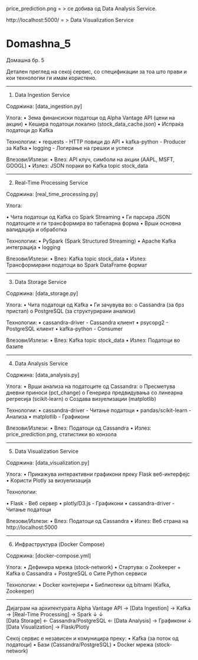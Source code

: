 price_prediction.png = > се добива од Data Analysis Service.

http://localhost:5000/  = > Data Visualization Service


# Domashna_5

Домашна бр. 5

Детален преглед на секој сервис, со спецификации за тоа што прави и кои технологии ги имам користено.
________________________________________
1. Data Ingestion Service
   
Содржина: [data_ingestion.py]

Улога:
•	Зема финансиски податоци од Alpha Vantage API (цени на акции)
•	Кешира податоци локално (stock_data_cache.json) 
•	Испраќа податоци до Kafka

Технологии:
•	requests - HTTP повици до API
•	kafka-python - Producer за Kafka
•	logging - Логирање на грешки и успеси

Влезови/Излези:
•	Влез: API клуч, симболи на акции (AAPL, MSFT, GOOGL)
•	Излез: JSON пораки во Kafka topic stock_data
________________________________________

2. Real-Time Processing Service
   
Содржина: [real_time_processing.py]

Улога:

•	Чита податоци од Kafka со Spark Streaming
•	Ги парсира JSON податоците и ги трансформира во табеларна форма
•	Врши основна валидација и обработка

Технологии:
•	PySpark (Spark Structured Streaming)
•	Apache Kafka интеграција
•	logging

Влезови/Излези:
•	Влез: Kafka topic stock_data
•	Излез: Трансформирани податоци во Spark DataFrame формат

________________________________________

3. Data Storage Service
   
Содржина: [data_storage.py]

Улога:
•	Чита податоци од Kafka
•	Ги зачувува во:
o	Cassandra (за брз пристап)
o	PostgreSQL (за структурирани анализи)

Технологии:
•	cassandra-driver - Cassandra клиент
•	psycopg2 - PostgreSQL клиент
•	kafka-python - Consumer

Влезови/Излези:
•	Влез: Kafka topic stock_data
•	Излез: Податоци во базите
________________________________________

4. Data Analysis Service
   
Содржина: [data_analysis.py]

Улога:
•	Врши анализа на податоците од Cassandra:
o	Пресметува дневни приноси (pct_change)
o	Генерира предвидувања со линеарна регресија (scikit-learn)
o	Создава визуелизации (matplotlib)

Технологии:
•	cassandra-driver - Читање податоци
•	pandas/scikit-learn - Анализа
•	matplotlib - Графикони

Влезови/Излези:
•	Влез: Податоци од Cassandra
•	Излез: price_prediction.png, статистики во конзола

________________________________________

5. Data Visualization Service
   
Содржина: [data_visualization.py]

Улога:
•	Прикажува интерактивни графикони преку Flask веб-интерфејс
•	Користи Plotly за визуелизација

Технологии:

•	Flask - Веб сервер
•	plotly/D3.js - Графикони
•	cassandra-driver - Читање податоци

Влезови/Излези:
•	Влез: Податоци од Cassandra
•	Излез: Веб страна на http://localhost:5000

________________________________________

6. Инфраструктура (Docker Compose)
   
Содржина: [docker-compose.yml]

Улога:
•	Дефинира мрежа (stock-network)
•	Стартува:
o	Zookeeper + Kafka
o	Cassandra + PostgreSQL
o	Сите Python сервиси

Технологии:
•	Docker контејнери
•	Библиотеки од bitnami (Kafka, Zookeeper)
________________________________________
Дијаграм на архитектурата
Alpha Vantage API → [Data Ingestion] → Kafka → [Real-Time Processing] → Spark
                     ↓                          ↓                          
                [Data Storage] ← Cassandra/PostgreSQL ← [Data Analysis] → Графикони
                     ↓
                [Data Visualization] → Flask/Plotly
                
Секој сервис е независен и комуницира преку:
•	Kafka (за поток од податоци)
•	Бази (Cassandra/PostgreSQL)
•	Docker мрежа (stock-network)


